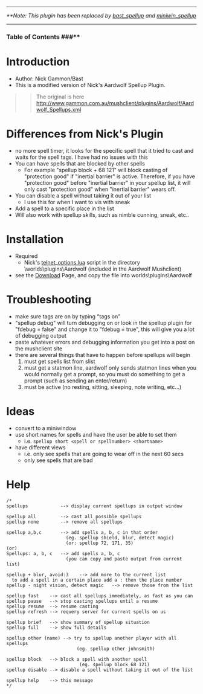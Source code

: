 
---

<em> **Note: This plugin has been replaced by <a href='bast_spellup.md'>bast_spellup</a> and <a href='miniwin_spellup.md'>miniwin_spellup</a></em>

---

### Table of Contents ###**

# Introduction #
  * Author: Nick Gammon/Bast
  * This is a modified version of Nick's Aardwolf Spellup Plugin.
> > The original is here http://www.gammon.com.au/mushclient/plugins/Aardwolf/Aardwolf_Spellups.xml

# Differences from Nick's Plugin #
  * no more spell timer, it looks for the specific spell that it tried to cast and waits for the spell tags.  I have had no issues with this
  * You can have spells that are blocked by other spells
    * For example "spellup block + 68 121" will block casting of "protection good" if "inertial barrier" is active.  Therefore, if you have "protection good" before "inertial barrier" in your spellup list, it will only cast "protection good" when "inertial barrier" wears off.
  * You can disable a spell without taking it out of your list
    * I use this for when I want to vis with sneak
  * Add a spell to a specific place in the list
  * Will also work with spellup skills, such as nimble cunning, sneak, etc..

# Installation #
  * Required
    * Nick's [telnet\_options.lua](http://www.gammon.com.au/mushclient/plugins/Aardwolf/telnet_options.lua) script in the directory <Mushclient Install Dir>\worlds\plugins\Aardwolf (included in the Aardwolf Mushclient)
  * see the [Download](Download.md) Page, and copy the file into worlds\plugins\Aardwolf

# Troubleshooting #
  * make sure tags are on by typing "tags on"
  * "spellup debug" will turn debugging on or look in the spellup plugin for "fdebug = false" and change it to "fdebug = true", this will give you a lot of debugging output
  * paste whatever errors and debugging information you get into a post on the mushclient site
  * there are several things that have to happen before spellups will begin
    1. must get spells list from slist
    1. must get a statmon line, aardwolf only sends statmon lines when you would normally get a prompt, so you must do something to get a prompt (such as sending an enter/return)
    1. must be active (no resting, sitting, sleeping, note writing, etc...)

# Ideas #
  * convert to a miniwindow
  * use short names for spells and have the user be able to set them
    * i.e. `spellup short <spell or spellnumber> <shortname>`
  * have different views
    * i.e. only see spells that are going to wear off in the next 60 secs
    * only see spells that are bad

# Help #
```
/*
spellups            --> display current spellups in output window

spellup all         --> cast all possible spellups
spellup none        --> remove all spellups

spellup a,b,c       --> add spells a, b, c in that order
                      (eg. spellup shield, blur, detect magic)
                      (or: spellup 72, 171, 35)
(or)
Spellups: a, b, c   --> add spells a, b, c
                      (you can copy and paste output from current list)

spellup + blur, avoid:3    --> add more to the current list
  to add a spell in a certain place add a : then the place number
spellup - night vision, detect magic   --> remove those from the list

spellup fast    --> cast all spellups immediately, as fast as you can
spellup pause   --> stop casting spellups until a resume
spellup resume  --> resume casting
spellup refresh --> requery server for current spells on us

spellup brief   --> show summary of spellup situation
spellup full    --> show full details

spellup other (name) --> try to spellup another player with all spellups
                          (eg. spellup other johnsmith)

spellup block   --> block a spell with another spell
                           (eg. spellup block 68 121)
spellup disable --> disable a spell without taking it out of the list

spellup help    --> this message
*/
```